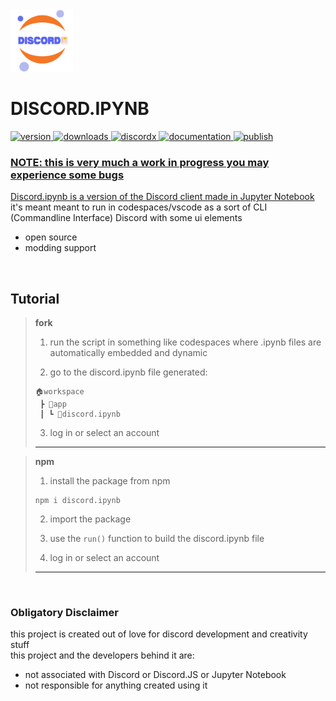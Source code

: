 <img src="https://github.com/shysolocup/discord.ipynb-assets/blob/main/discord.ipynb.png?raw=true" height=100>

# **DISCORD.IPYNB**

<a href="https://www.npmjs.com/package/discord.ipynb"><img height=22 src="https://img.shields.io/npm/v/discord.ipynb?style=flat&color=red&logo=npm&logoColor=white" alt="version" />
<a href="https://www.npmjs.com/package/discord.ipynb"><img height=22 src="https://img.shields.io/npm/dt/discord.ipynb?style=flat&color=green&logo=docusign&logoColor=white" alt="downloads" />
<a href="https://www.npmjs.com/package/discordx"><img height=22 src="https://img.shields.io/badge/powered by-DiscordX-blue?style=flat&color=5539cc&logo=discord&logoColor=white" alt="discordx" />
<a href="https://github.com/shysolocup/discord.ipynb/wiki"><img height=22 src="https://img.shields.io/badge/documentation-blue?style=flat&color=black&logo=github&logoColor=white" alt="documentation" />
<img height=22 src="https://github.com/shysolocup/discord.ipynb/actions/workflows/publish-shit.yml/badge.svg" alt="publish">


### NOTE: this is very much a work in progress you may experience some bugs

Discord.ipynb is a version of the Discord client made in [Jupyter Notebook](https://jupyter.org/) <br>
it's meant meant to run in codespaces/vscode as a sort of CLI (Commandline Interface) Discord with some ui elements <br>
- open source
- modding support

<br>

## Tutorial

> **fork**
> 1. run the script in something like codespaces where .ipynb files are automatically embedded and dynamic
>
> 2. go to the discord.ipynb file generated:
> ```
> 🏠workspace
>  ┣ 📂app
>  ┃ ┗ 📜discord.ipynb
> ```
>
> 3. log in or select an account
> ** **

> **npm**
> 1. install the package from npm
>
> ```shell
> npm i discord.ipynb
> ```
> 
> 2. import the package
> 
> 3. use the `run()` function to build the discord.ipynb file
>
> 3. log in or select an account
> ** **

<br>


### Obligatory Disclaimer
this project is created out of love for discord development and creativity stuff<br>
this project and the developers behind it are:
- not associated with Discord or Discord.JS or Jupyter Notebook
- not responsible for anything created using it
